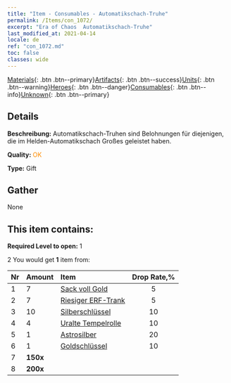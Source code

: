 ```yaml
---
title: "Item - Consumables - Automatikschach-Truhe"
permalink: /Items/con_1072/
excerpt: "Era of Chaos  Automatikschach-Truhe"
last_modified_at: 2021-04-14
locale: de
ref: "con_1072.md"
toc: false
classes: wide
---
```

 [Materials](/de/Items/){: .btn .btn--primary}[Artifacts](/de/Items/Artifacts/){: .btn .btn--success}[Units](/de/Items/Units/){: .btn .btn--warning}[Heroes](/de/Items/Heroes/){: .btn .btn--danger}[Consumables](/de/Items/Consumables/){: .btn .btn--info}[Unknown](/de/Items/Unknown/){: .btn .btn--primary}

## Details
 **Beschreibung:** Automatikschach-Truhen sind Belohnungen für diejenigen, die im Helden-Automatikschach Großes geleistet haben.

 **Quality:** <span style="color: #FF8C00">OK</span>

 **Type:** Gift

## Gather

  None

## This item contains:

 **Required Level to open:** 1

 2 You would get **1** item  from:

  | Nr | Amount |     Item    | Drop Rate,% |
  |:---|:-------|:------------|:---------:|
  | 1 | 7 | [Sack voll Gold](/de/Items/con_714/) | 5 | 
  | 2 | 7 | [Riesiger ERF-Trank](/de/Items/con_703/) | 5 | 
  | 3 | 10 | [Silberschlüssel](/de/Items/con_693/) | 10 | 
  | 4 | 4 | [Uralte Tempelrolle](/de/Items/con_697/) | 10 | 
  | 5 | 1 | [Astrosilber](/de/Items/con_969/) | 20 | 
  | 6 | 1 | [Goldschlüssel](/de/Items/con_783/) | 10 | 
  | 7 |  **150x** | <i class="fas fa-gem"/> |  | 15 | 
  | 8 |  **200x** | <i class="fas fa-gem"/> |  | 25 | 
